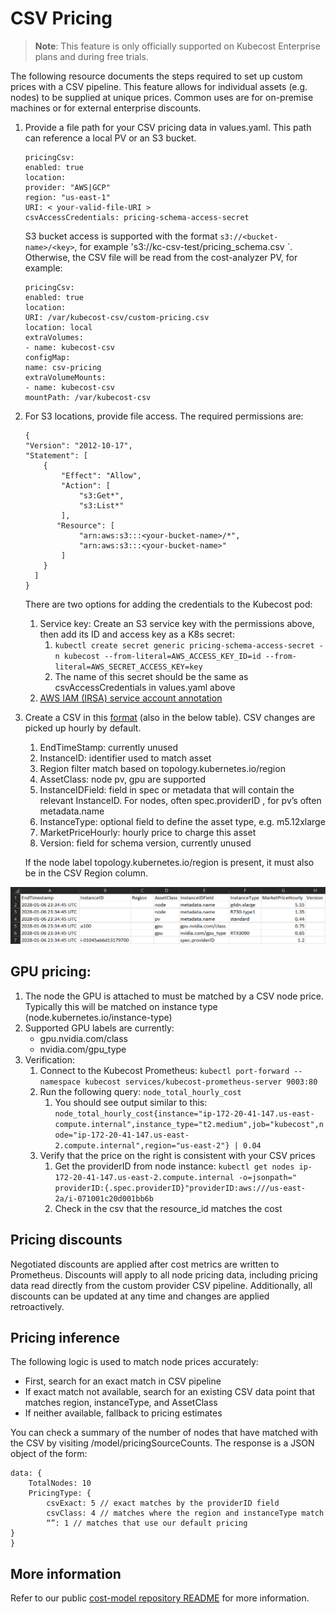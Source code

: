 # CSV Pricing

> **Note**: This feature is only officially supported on Kubecost Enterprise plans and during free trials.

The following resource documents the steps required to set up custom prices with a CSV pipeline. This feature allows for individual assets (e.g. nodes) to be supplied at unique prices. Common uses are for on-premise machines or for external enterprise discounts. 

1. Provide a file path for your CSV pricing data in values.yaml. This path can reference a local PV or an S3 bucket. 

    ```
    pricingCsv:
    enabled: true
    location:
    provider: "AWS|GCP"
    region: "us-east-1" 
    URI: < your-valid-file-URI >
    csvAccessCredentials: pricing-schema-access-secret
    ```
    
    S3 bucket access is supported with the format `s3://<bucket-name>/<key>`, for example 's3://kc-csv-test/pricing_schema.csv
`. Otherwise, the CSV file will be read from the cost-analyzer PV, for example:

    ```
    pricingCsv:
    enabled: true
    location:
    URI: /var/kubecost-csv/custom-pricing.csv
    location: local
    extraVolumes:
    - name: kubecost-csv
    configMap:
    name: csv-pricing
    extraVolumeMounts:
    - name: kubecost-csv
    mountPath: /var/kubecost-csv
    ```
    
2. For S3 locations, provide file access. The required permissions are:

    ```
    {
    "Version": "2012-10-17",
    "Statement": [
        {
            "Effect": "Allow",
            "Action": [
                "s3:Get*",
                "s3:List*"
            ],
           "Resource": [
                "arn:aws:s3:::<your-bucket-name>/*",
                "arn:aws:s3:::<your-bucket-name>"
            ]
        }
      ]
    }
    ```
   
   There are two options for adding the credentials to the Kubecost pod:
    1. Service key: Create an S3 service key with the permissions above, then add its ID and access key as a K8s secret:
        1. `kubectl create secret generic pricing-schema-access-secret -n kubecost --from-literal=AWS_ACCESS_KEY_ID=id --from-literal=AWS_SECRET_ACCESS_KEY=key`
        2. The name of this secret should be the same as csvAccessCredentials in values.yaml above
    2. [AWS IAM (IRSA) service account annotation](https://docs.aws.amazon.com/eks/latest/userguide/adot-iam.html)

3. Create a CSV in this [format](https://github.com/kubecost/cost-analyzer-helm-chart/blob/gpu-pricing-1.99-rc.1/custom-pricing.csv) (also in the below table). CSV changes are picked up hourly by default. 
    1. EndTimeStamp: currently unused
    2. InstanceID: identifier used to match asset
    3. Region filter match based on topology.kubernetes.io/region 
    4. AssetClass: node pv, gpu are supported 
    5. InstanceIDField: field in spec or metadata that will contain the relevant InstanceID. For nodes, often spec.providerID , for pv’s often metadata.name
    6. InstanceType: optional field to define the asset type, e.g. m5.12xlarge
    7. MarketPriceHourly: hourly price to charge this asset
    8. Version: field for schema version, currently unused

    If the node label topology.kubernetes.io/region is present, it must also be in the CSV Region column.

![Pricing table](https://raw.githubusercontent.com/kubecost/docs/main/images/pricing.png)

## GPU pricing:
1. The node the GPU is attached to must be matched by a CSV node price. Typically this will be matched on instance type (node.kubernetes.io/instance-type)
2. Supported GPU labels are currently:
    * gpu.nvidia.com/class
    * nvidia.com/gpu_type
3. Verification:
    1. Connect to the Kubecost Prometheus: `kubectl port-forward --namespace kubecost services/kubecost-prometheus-server 9003:80`
    2. Run the following query: `node_total_hourly_cost`
        1. You should see output similar to this: `node_total_hourly_cost{instance="ip-172-20-41-147.us-east-compute.internal",instance_type="t2.medium",job="kubecost",node="ip-172-20-41-147.us-east-2.compute.internal",region="us-east-2"} | 0.04`
    3. Verify that the price on the right is consistent with your CSV prices
        1. Get the providerID from node instance: `kubectl get nodes ip-172-20-41-147.us-east-2.compute.internal -o=jsonpath=" providerID:{.spec.providerID}"providerID:aws:///us-east-2a/i-071001c20d001bb6b`
        2. Check in the csv that the resource_id matches the cost

## Pricing discounts

Negotiated discounts are applied after cost metrics are written to Prometheus. Discounts will apply to all node pricing data, including pricing data read directly from the custom provider CSV pipeline. Additionally, all discounts can be updated at any time and changes are applied retroactively.

## Pricing inference

The following logic is used to match node prices accurately: 

* First, search for an exact match in CSV pipeline
* If exact match not available, search for an existing CSV data point that matches region, instanceType, and AssetClass
* If neither available, fallback to pricing estimates

You can check a summary of the number of nodes that have matched with the CSV by visiting /model/pricingSourceCounts. The response is a JSON object of the form:

```
data: {
	TotalNodes: 10
	PricingType: { 
		csvExact: 5 // exact matches by the providerID field
		csvClass: 4 // matches where the region and instanceType match
		“”: 1 // matches that use our default pricing
}
}
```

## More information

Refer to our public [cost-model repository README](https://github.com/opencost/opencost#readme) for more information.
